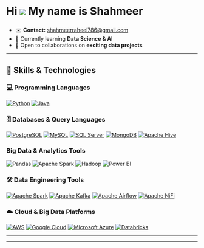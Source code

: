 Hi ![](https://user-images.githubusercontent.com/18350557/176309783-0785949b-9127-417c-8b55-ab5a4333674e.gif) My name is Shahmeer  
==================================================================================================================================  

### 

- ✉️ **Contact:** [shahmeerraheel786@gmail.com](mailto:shahmeerraheel786@gmail.com)  
- 🧠 Currently learning **Data Science & AI**  
- 🤝 Open to collaborations on **exciting data projects**  


---

## 🚀 Skills & Technologies  

### **💻 Programming Languages**  
<p align="left">
  <a href="https://www.python.org/" target="_blank"><img src="https://img.shields.io/badge/Python-3776AB?style=for-the-badge&logo=python&logoColor=white" alt="Python" /></a>
  <a href="https://www.java.com/" target="_blank"><img src="https://img.shields.io/badge/Java-ED8B00?style=for-the-badge&logo=java&logoColor=white" alt="Java" /></a>
</p>

### **🗄️ Databases & Query Languages**  
<p align="left">
  <a href="https://www.postgresql.org/" target="_blank"><img src="https://img.shields.io/badge/PostgreSQL-316192?style=for-the-badge&logo=postgresql&logoColor=white" alt="PostgreSQL" /></a>
  <a href="https://www.mysql.com/" target="_blank"><img src="https://img.shields.io/badge/MySQL-4479A1?style=for-the-badge&logo=mysql&logoColor=white" alt="MySQL" /></a>
  <a href="https://www.microsoft.com/en-us/sql-server/sql-server-2022" target="_blank"><img src="https://img.shields.io/badge/SQL%20Server-CC2927?style=for-the-badge&logo=microsoftsqlserver&logoColor=white" alt="SQL Server" /></a>
  <a href="https://www.mongodb.com/" target="_blank"><img src="https://img.shields.io/badge/MongoDB-4EA94B?style=for-the-badge&logo=mongodb&logoColor=white" alt="MongoDB" /></a>
  <a href="https://hive.apache.org/" target="_blank"><img src="https://img.shields.io/badge/Apache%20Hive-FDEE21?style=for-the-badge&logo=apachehive&logoColor=black" alt="Apache Hive" /></a>
</p>

### **Big Data & Analytics Tools**
<p align="left">
  <img src="https://img.shields.io/badge/Pandas-150458?style=for-the-badge&logo=pandas&logoColor=white" alt="Pandas" />
  <img src="https://img.shields.io/badge/Apache%20Spark-FDEE21?style=for-the-badge&logo=apachespark&logoColor=black" alt="Apache Spark" />
  <img src="https://img.shields.io/badge/Apache%20Hadoop-66CCFF?style=for-the-badge&logo=apachehadoop&logoColor=black" alt="Hadoop" />
  <img src="https://img.shields.io/badge/Power%20BI-F2C811?style=for-the-badge&logo=powerbi&logoColor=black" alt="Power BI" />
</p>


### **🛠️ Data Engineering Tools**  
<p align="left">
  <a href="https://spark.apache.org/" target="_blank"><img src="https://img.shields.io/badge/Apache%20Spark-FDEE21?style=for-the-badge&logo=apachespark&logoColor=black" alt="Apache Spark" /></a>
  <a href="https://kafka.apache.org/" target="_blank"><img src="https://img.shields.io/badge/Apache%20Kafka-231F20?style=for-the-badge&logo=apachekafka&logoColor=white" alt="Apache Kafka" /></a>
  <a href="https://airflow.apache.org/" target="_blank"><img src="https://img.shields.io/badge/Apache%20Airflow-017CEE?style=for-the-badge&logo=apacheairflow&logoColor=white" alt="Apache Airflow" /></a>
  <a href="https://nifi.apache.org/" target="_blank"><img src="https://img.shields.io/badge/Apache%20NiFi-0096D6?style=for-the-badge&logo=apacheniFi&logoColor=white" alt="Apache NiFi" /></a>
</p>

### **☁️ Cloud & Big Data Platforms**  
<p align="left">
  <a href="https://aws.amazon.com/" target="_blank"><img src="https://img.shields.io/badge/AWS-FF9900?style=for-the-badge&logo=amazonaws&logoColor=white" alt="AWS" /></a>
  <a href="https://cloud.google.com/" target="_blank"><img src="https://img.shields.io/badge/Google%20Cloud-4285F4?style=for-the-badge&logo=googlecloud&logoColor=white" alt="Google Cloud" /></a>
  <a href="https://azure.microsoft.com/" target="_blank"><img src="https://img.shields.io/badge/Azure-0078D4?style=for-the-badge&logo=microsoftazure&logoColor=white" alt="Microsoft Azure" /></a>
  <a href="https://databricks.com/" target="_blank"><img src="https://img.shields.io/badge/Databricks-FF3621?style=for-the-badge&logo=databricks&logoColor=white" alt="Databricks" /></a>
</p>

---

<!-- 💼 **LinkedIn**: [Your LinkedIn Profile](#)  
🌐 **Portfolio**: [Your Portfolio (if any)](#) -->

---

